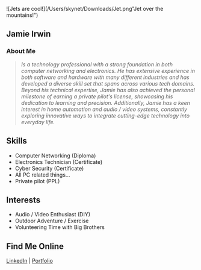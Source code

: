![Jets are cool!](/Users/skynet/Downloads/Jet.png"Jet over the mountains!")
## Jamie Irwin

### About Me
> *Is a technology professional with a strong foundation in both computer networking and electronics. He has extensive experience in both software and hardware with many different industries and has developed a diverse skill set that spans across various tech domains. Beyond his technical expertise, Jamie has also achieved the personal milestone of earning a private pilot's license, showcasing his dedication to learning and precision. Additionally, Jamie has a keen interest in home automation and audio / video systems, constantly exploring innovative ways to integrate cutting-edge technology into everyday life.*


## Skills
- Computer Networking (Diploma)
- Electronics Technician (Certificate)
- Cyber Security (Certificate)
- All PC related things...
- Private pilot (PPL)


## Interests
- Audio / Video Enthusiast (DIY)
- Outdoor Adventure / Exercise
- Volunteering Time with Big Brothers

## Find Me Online
[LinkedIn](https://www.linkedin.com/in/jamie-i-92b59a42/) | [Portfolio](https://your-portfolio.com)


